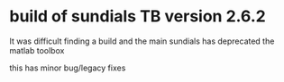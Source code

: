 # build of sundials TB version 2.6.2

It was difficult finding a build and the main sundials
has deprecated the matlab toolbox 

this has minor bug/legacy fixes



